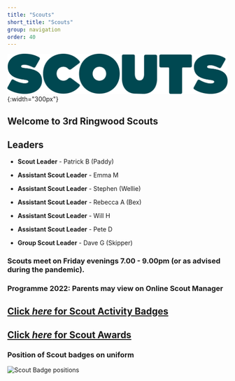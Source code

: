 ```yaml
---
title: "Scouts"
short_title: "Scouts"
group: navigation
order: 40
---
```


![](/assets/img/scouts/Scouts_RGB_green.png){:width="300px"}

## Welcome to 3rd Ringwood Scouts

## Leaders

- **Scout Leader** - Patrick B (Paddy)

- **Assistant Scout Leader** - Emma M

- **Assistant Scout Leader** - Stephen (Wellie)

- **Assistant Scout Leader** - Rebecca A (Bex)

- **Assistant Scout Leader** - Will H

- **Assistant Scout Leader** - Pete D

- **Group Scout Leader** - Dave G (Skipper)

### Scouts meet on Friday evenings 7.00 - 9.00pm (or as advised during the pandemic).

### Programme 2022: Parents may view on Online Scout Manager

## [Click *here* for Scout Activity Badges](https://www.scouts.org.uk/scouts/activity-badges/)

## [Click *here* for Scout Awards](https://www.scouts.org.uk/scouts/awards/)

### Position of Scout badges on uniform

![Scout Badge positions](https://cms.scouts.org.uk/media/15131/4-scouts_uniform-diagrams_sept2021_portrait.png)
